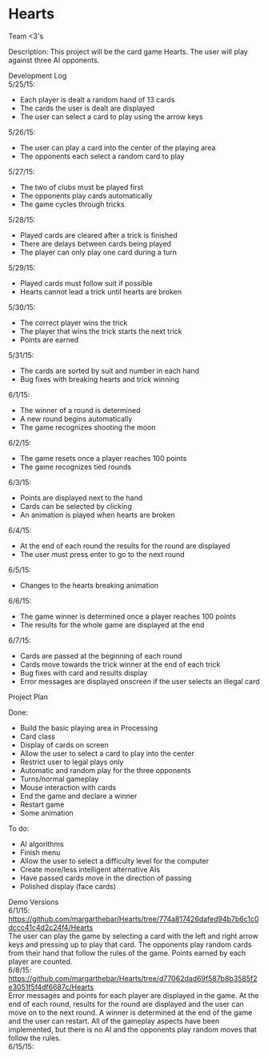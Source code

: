 # Hearts
Team <3's

Description: This project will be the card game Hearts. The user will play against three AI opponents.

Development Log
<br>5/25/15:
 - Each player is dealt a random hand of 13 cards
 - The cards the user is dealt are displayed
 - The user can select a card to play using the arrow keys

5/26/15:
 - The user can play a card into the center of the playing area
 - The opponents each select a random card to play

5/27/15:
 - The two of clubs must be played first
 - The opponents play cards automatically
 - The game cycles through tricks

5/28/15:
 - Played cards are cleared after a trick is finished
 - There are delays between cards being played
 - The player can only play one card during a turn

5/29/15:
 - Played cards must follow suit if possible
 - Hearts cannot lead a trick until hearts are broken

5/30/15:
 - The correct player wins the trick
 - The player that wins the trick starts the next trick
 - Points are earned

5/31/15:
 - The cards are sorted by suit and number in each hand
 - Bug fixes with breaking hearts and trick winning
 
6/1/15:
 - The winner of a round is determined
 - A new round begins automatically
 - The game recognizes shooting the moon

6/2/15:
 - The game resets once a player reaches 100 points
 - The game recognizes tied rounds

6/3/15:
 - Points are displayed next to the hand
 - Cards can be selected by clicking
 - An animation is played when hearts are broken
 
6/4/15:
 - At the end of each round the results for the round are displayed
 - The user must press enter to go to the next round
 
6/5/15:
 - Changes to the hearts breaking animation

6/6/15:
 - The game winner is determined once a player reaches 100 points
 - The results for the whole game are displayed at the end

6/7/15:
 - Cards are passed at the beginning of each round
 - Cards move towards the trick winner at the end of each trick
 - Bug fixes with card and results display
 - Error messages are displayed onscreen if the user selects an illegal card

Project Plan

Done:
 - Build the basic playing area in Processing 
 - Card class
 - Display of cards on screen
 - Allow the user to select a card to play into the center
 - Restrict user to legal plays only
 - Automatic and random play for the three opponents
 - Turns/normal gameplay
 - Mouse interaction with cards
 - End the game and declare a winner
 - Restart game
 - Some animation

To do:
 - AI algorithms
 - Finish menu
 - Allow the user to select a difficulty level for the computer
 - Create more/less intelligent alternative AIs
 - Have passed cards move in the direction of passing
 - Polished display (face cards)
 
Demo Versions 
<br>6/1/15: https://github.com/margarthebar/Hearts/tree/774a817426dafed94b7b6c1c0dccc41c4d2c24f4/Hearts
<br>The user can play the game by selecting a card with the left and right arrow keys and pressing up to play that card. The opponents play random cards from their hand that follow the rules of the game. Points earned by each player are counted.
<br>6/8/15: https://github.com/margarthebar/Hearts/tree/d77062dad69f587b8b3585f2e3051f5f4df6687c/Hearts
<br>Error messages and points for each player are displayed in the game. At the end of each round, results for the round are displayed and the user can move on to the next round. A winner is determined at the end of the game and the user can restart. All of the gameplay aspects have been implemented, but there is no AI and the opponents play random moves that follow the rules.
<br>6/15/15: 
